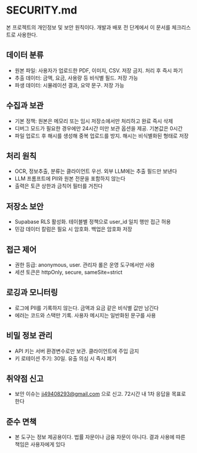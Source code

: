 # SECURITY.md

본 프로젝트의 개인정보 및 보안 원칙이다. 개발과 배포 전 단계에서 이 문서를 체크리스트로 사용한다.

## 데이터 분류
- 원본 파일: 사용자가 업로드한 PDF, 이미지, CSV. 저장 금지. 처리 후 즉시 파기
- 추출 데이터: 금액, 요금, 사용량 등 비식별 필드. 저장 가능
- 파생 데이터: 시뮬레이션 결과, 요약 문구. 저장 가능

## 수집과 보관
- 기본 정책: 원본은 메모리 또는 임시 저장소에서만 처리하고 완료 즉시 삭제
- 디버그 모드가 필요한 경우에만 24시간 미만 보관 옵션을 제공. 기본값은 0시간
- 파일 업로드 후 해시를 생성해 중복 업로드를 방지. 해시는 비식별화된 형태로 저장

## 처리 원칙
- OCR, 정보추출, 분류는 클라이언트 우선. 외부 LLM에는 추출 필드만 보낸다
- LLM 프롬프트에 PII와 원본 전문을 포함하지 않는다
- 출력은 토큰 상한과 금칙어 필터를 거친다

## 저장소 보안
- Supabase RLS 활성화. 테이블별 정책으로 user_id 일치 행만 접근 허용
- 민감 데이터 칼럼은 필요 시 암호화. 백업은 암호화 저장

## 접근 제어
- 권한 등급: anonymous, user. 관리자 롤은 운영 도구에서만 사용
- 세션 토큰은 httpOnly, secure, sameSite=strict

## 로깅과 모니터링
- 로그에 PII를 기록하지 않는다. 금액과 요금 같은 비식별 값만 남긴다
- 에러는 코드와 스택만 기록. 사용자 메시지는 일반화된 문구를 사용

## 비밀 정보 관리
- API 키는 서버 환경변수로만 보관. 클라이언트에 주입 금지
- 키 로테이션 주기: 30일. 유출 의심 시 즉시 폐기

## 취약점 신고
- 보안 이슈는 jj49408293@gmail.com 으로 신고. 72시간 내 1차 응답을 목표로 한다

## 준수 면책
- 본 도구는 정보 제공용이다. 법률 자문이나 금융 자문이 아니다. 결과 사용에 따른 책임은 사용자에게 있다